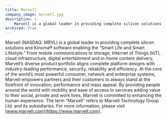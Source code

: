 ```yaml
---
title: Marvell
company_image: marvell.jpg
description: |-
    Marvell is a global leader in providing complete silicon solutions and Kinoma® software enabling the “Smart Life and Smart Lifestyle.
archived: True
---
```

Marvell (NASDAQ: MRVL) is a global leader in providing complete silicon solutions and Kinoma® software enabling the “Smart Life and Smart Lifestyle.” From mobile communications to storage, Internet of Things (IoT), cloud infrastructure, digital entertainment and in-home content delivery, Marvell’s diverse product portfolio aligns complete platform designs with industry-leading performance, security, reliability and efficiency. At the core of the world’s most powerful consumer, network and enterprise systems, Marvell empowers partners and their customers to always stand at the forefront of innovation, performance and mass appeal. By providing people around the world with mobility and ease of access to services adding value to their social, private and work lives, Marvell is committed to enhancing the human experience. The term “Marvell” refers to Marvell Technology Group Ltd. and its subsidiaries. For more information, please visit [www.marvell.com](https://www.marvell.com).

